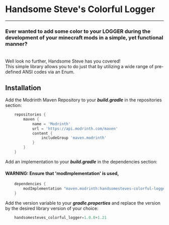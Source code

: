 # Handsome Steve's Colorful Logger
 ---
### Ever wanted to add some color to your LOGGER during the development of your minecraft mods in a simple, yet functional manner?<br><br>
Well look no further, Handsome Steve has you covered!<br>
This simple library allows you to do just that by utilizing a wide range of pre-defined ANSI codes via an Enum.

## Installation

Add the Modrinth Maven Repository to your ***build.gradle*** in the repositories section:
```groovy
    repositories {
        maven {
            name = 'Modrinth'
            url = 'https://api.modrinth.com/maven'
            content {
                includeGroup 'maven.modrinth'
            }
        }
    }
```
Add an implementation to your ***build.gradle*** in the dependencies section:
#### WARNING: Ensure that 'modImplementation' is used,
```groovy
    dependencies {
        modImplementation "maven.modrinth:handsomesteves-colorful-logger:${project.handsomesteves_colorful_logger}"
    }
```
Add the version variable to your ***gradle.properties*** and replace the version by the desired library version of your choice:
```groovy
    handsomesteves_colorful_logger=1.0.0+1.21
```